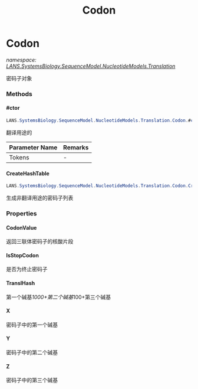 ﻿---
title: Codon
---

# Codon
_namespace: [LANS.SystemsBiology.SequenceModel.NucleotideModels.Translation](N-LANS.SystemsBiology.SequenceModel.NucleotideModels.Translation.html)_

密码子对象

### Methods

#### #ctor
```csharp
LANS.SystemsBiology.SequenceModel.NucleotideModels.Translation.Codon.#ctor(System.String[])
```
翻译用途的

|Parameter Name|Remarks|
|--------------|-------|
|Tokens|-|


#### CreateHashTable
```csharp
LANS.SystemsBiology.SequenceModel.NucleotideModels.Translation.Codon.CreateHashTable
```
生成非翻译用途的密码子列表



### Properties

#### CodonValue
返回三联体密码子的核酸片段
#### IsStopCodon
是否为终止密码子
#### TranslHash
第一个碱基*1000+第二个碱基*100+第三个碱基
#### X
密码子中的第一个碱基
#### Y
密码子中的第二个碱基
#### Z
密码子中的第三个碱基

